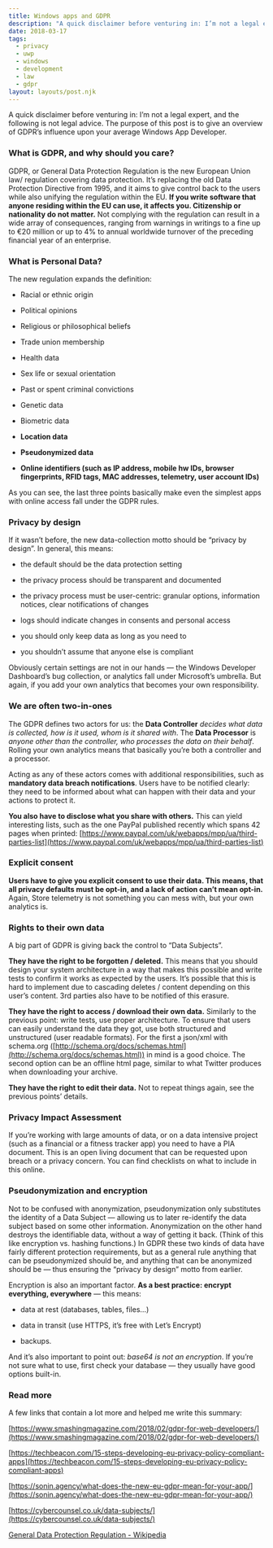 ```yaml
---
title: Windows apps and GDPR
description: "A quick disclaimer before venturing in: I’m not a legal expert, and the following is not legal advice. The purpose of this post is to give an overview of GDPR’s influence upon your average Windows App Developer."
date: 2018-03-17
tags:
  - privacy
  - uwp
  - windows
  - development
  - law
  - gdpr
layout: layouts/post.njk
---
```

A quick disclaimer before venturing in: I’m not a legal expert, and the following is not legal advice. The purpose of this post is to give an overview of GDPR’s influence upon your average Windows App Developer.

### What is GDPR, and why should you care?

GDPR, or General Data Protection Regulation is the new European Union law/ regulation covering data protection. It’s replacing the old Data Protection Directive from 1995, and it aims to give control back to the users while also unifying the regulation within the EU. **If you write software that anyone residing within the EU can use, it affects you. Citizenship or nationality do not matter.** Not complying with the regulation can result in a wide array of consequences, ranging from warnings in writings to a fine up to €20 million or up to 4% to annual worldwide turnover of the preceding financial year of an enterprise.

### What is Personal Data?

The new regulation expands the definition:

* Racial or ethnic origin

* Political opinions

* Religious or philosophical beliefs

* Trade union membership

* Health data

* Sex life or sexual orientation

* Past or spent criminal convictions

* Genetic data

* Biometric data

* **Location data**

* **Pseudonymized data**

* **Online identifiers (such as IP address, mobile hw IDs, browser fingerprints, RFID tags, MAC addresses, telemetry, user account IDs)**

As you can see, the last three points basically make even the simplest apps with online access fall under the GDPR rules.

### Privacy by design

If it wasn’t before, the new data-collection motto should be “privacy by design”. In general, this means:

* the default should be the data protection setting

* the privacy process should be transparent and documented

* the privacy process must be user-centric: granular options, information notices, clear notifications of changes

* logs should indicate changes in consents and personal access

* you should only keep data as long as you need to

* you shouldn’t assume that anyone else is compliant

Obviously certain settings are not in our hands — the Windows Developer Dashboard’s bug collection, or analytics fall under Microsoft’s umbrella. But again, if you add your own analytics that becomes your own responsibility.

### We are often two-in-ones

The GDPR defines two actors for us: the **Data Controller** *decides what data is collected, how is it used, whom is it shared with*. The **Data Processor** is *anyone other than the controller, who processes the data on their behalf*. Rolling your own analytics means that basically you’re both a controller and a processor.

Acting as any of these actors comes with additional responsibilities, such as **mandatory data breach notifications**. Users have to be notified clearly: they need to be informed about what can happen with their data and your actions to protect it.

**You also have to disclose what you share with others.** This can yield interesting lists, such as the one PayPal published recently which spans 42 pages when printed: [https://www.paypal.com/uk/webapps/mpp/ua/third-parties-list](https://www.paypal.com/uk/webapps/mpp/ua/third-parties-list)

### Explicit consent

**Users have to give you explicit consent to use their data. This means, that all privacy defaults must be opt-in, and a lack of action can’t mean opt-in.** Again, Store telemetry is not something you can mess with, but your own analytics is.

### Rights to their own data

A big part of GDPR is giving back the control to “Data Subjects”.

**They have the right to be forgotten / deleted.** This means that you should design your system architecture in a way that makes this possible and write tests to confirm it works as expected by the users. It’s possible that this is hard to implement due to cascading deletes / content depending on this user’s content. 3rd parties also have to be notified of this erasure.

**They have the right to access / download their own data.** Similarly to the previous point: write tests, use proper architecture. To ensure that users can easily understand the data they got, use both structured and unstructured (user readable formats). For the first a json/xml with schema.org ([http://schema.org/docs/schemas.html](http://schema.org/docs/schemas.html)) in mind is a good choice. The second option can be an offline html page, similar to what Twitter produces when downloading your archive.

**They have the right to edit their data.** Not to repeat things again, see the previous points’ details.

### Privacy Impact Assessment

If you’re working with large amounts of data, or on a data intensive project (such as a financial or a fitness tracker app) you need to have a PIA document. This is an open living document that can be requested upon breach or a privacy concern. You can find checklists on what to include in this online.

### Pseudonymization and encryption

Not to be confused with anonymization, pseudonymization only substitutes the identity of a Data Subject — allowing us to later re-identify the data subject based on some other information. Anonymization on the other hand destroys the identifiable data, without a way of getting it back. (Think of this like encryption vs. hashing functions.) In GDPR these two kinds of data have fairly different protection requirements, but as a general rule anything that can be pseudonymized should be, and anything that can be anonymized should be — thus ensuring the “privacy by design” motto from earlier.

Encryption is also an important factor. **As a best practice: encrypt everything, everywhere** — this means:

* data at rest (databases, tables, files…)

* data in transit (use HTTPS, it’s free with Let’s Encrypt)

* backups.

And it’s also important to point out: *base64 is not an encryption*. If you’re not sure what to use, first check your database — they usually have good options built-in.

### Read more

A few links that contain a lot more and helped me write this summary:

[https://www.smashingmagazine.com/2018/02/gdpr-for-web-developers/](https://www.smashingmagazine.com/2018/02/gdpr-for-web-developers/)

[https://techbeacon.com/15-steps-developing-eu-privacy-policy-compliant-apps](https://techbeacon.com/15-steps-developing-eu-privacy-policy-compliant-apps)

[https://sonin.agency/what-does-the-new-eu-gdpr-mean-for-your-app/](https://sonin.agency/what-does-the-new-eu-gdpr-mean-for-your-app/)

[https://cybercounsel.co.uk/data-subjects/](https://cybercounsel.co.uk/data-subjects/)

[General Data Protection Regulation - Wikipedia](https://en.wikipedia.org/wiki/General_Data_Protection_Regulation)
